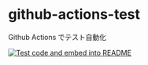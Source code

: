 # github-actions-test
Github Actions でテスト自動化

[![Test code and embed into README](https://github.com/k-matsuo-cmj/github-actions-test/actions/workflows/readme-test.yml/badge.svg)](https://github.com/k-matsuo-cmj/github-actions-test/actions/workflows/readme-test.yml)
